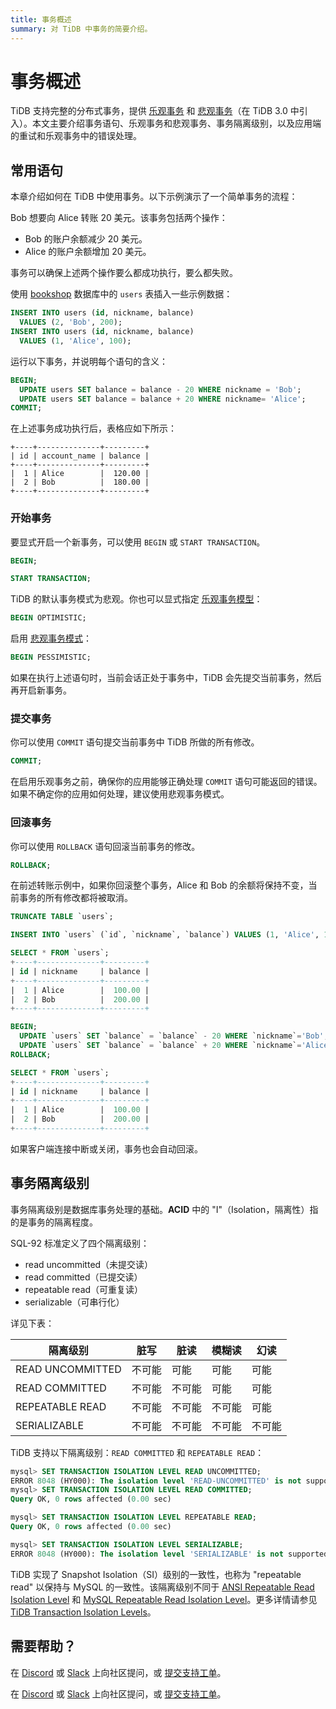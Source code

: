 ```yaml
---
title: 事务概述
summary: 对 TiDB 中事务的简要介绍。
---
```


# 事务概述

TiDB 支持完整的分布式事务，提供 [乐观事务](/optimistic-transaction.md) 和 [悲观事务](/pessimistic-transaction.md)（在 TiDB 3.0 中引入）。本文主要介绍事务语句、乐观事务和悲观事务、事务隔离级别，以及应用端的重试和乐观事务中的错误处理。

## 常用语句

本章介绍如何在 TiDB 中使用事务。以下示例演示了一个简单事务的流程：

Bob 想要向 Alice 转账 20 美元。该事务包括两个操作：

- Bob 的账户余额减少 20 美元。
- Alice 的账户余额增加 20 美元。

事务可以确保上述两个操作要么都成功执行，要么都失败。

使用 [bookshop](/develop/dev-guide-bookshop-schema-design.md) 数据库中的 `users` 表插入一些示例数据：

```sql
INSERT INTO users (id, nickname, balance)
  VALUES (2, 'Bob', 200);
INSERT INTO users (id, nickname, balance)
  VALUES (1, 'Alice', 100);
```

运行以下事务，并说明每个语句的含义：

```sql
BEGIN;
  UPDATE users SET balance = balance - 20 WHERE nickname = 'Bob';
  UPDATE users SET balance = balance + 20 WHERE nickname= 'Alice';
COMMIT;
```

在上述事务成功执行后，表格应如下所示：

```
+----+--------------+---------+
| id | account_name | balance |
+----+--------------+---------+
|  1 | Alice        |  120.00 |
|  2 | Bob          |  180.00 |
+----+--------------+---------+
```

### 开始事务

要显式开启一个新事务，可以使用 `BEGIN` 或 `START TRANSACTION`。

```sql
BEGIN;
```

```sql
START TRANSACTION;
```

TiDB 的默认事务模式为悲观。你也可以显式指定 [乐观事务模型](/develop/dev-guide-optimistic-and-pessimistic-transaction.md)：

```sql
BEGIN OPTIMISTIC;
```

启用 [悲观事务模式](/develop/dev-guide-optimistic-and-pessimistic-transaction.md)：

```sql
BEGIN PESSIMISTIC;
```

如果在执行上述语句时，当前会话正处于事务中，TiDB 会先提交当前事务，然后再开启新事务。

### 提交事务

你可以使用 `COMMIT` 语句提交当前事务中 TiDB 所做的所有修改。

```sql
COMMIT;
```

在启用乐观事务之前，确保你的应用能够正确处理 `COMMIT` 语句可能返回的错误。如果不确定你的应用如何处理，建议使用悲观事务模式。

### 回滚事务

你可以使用 `ROLLBACK` 语句回滚当前事务的修改。

```sql
ROLLBACK;
```

在前述转账示例中，如果你回滚整个事务，Alice 和 Bob 的余额将保持不变，当前事务的所有修改都将被取消。

```sql
TRUNCATE TABLE `users`;

INSERT INTO `users` (`id`, `nickname`, `balance`) VALUES (1, 'Alice', 100), (2, 'Bob', 200);

SELECT * FROM `users`;
+----+--------------+---------+
| id | nickname     | balance |
+----+--------------+---------+
|  1 | Alice        |  100.00 |
|  2 | Bob          |  200.00 |
+----+--------------+---------+

BEGIN;
  UPDATE `users` SET `balance` = `balance` - 20 WHERE `nickname`='Bob';
  UPDATE `users` SET `balance` = `balance` + 20 WHERE `nickname`='Alice';
ROLLBACK;

SELECT * FROM `users`;
+----+--------------+---------+
| id | nickname     | balance |
+----+--------------+---------+
|  1 | Alice        |  100.00 |
|  2 | Bob          |  200.00 |
+----+--------------+---------+
```

如果客户端连接中断或关闭，事务也会自动回滚。

## 事务隔离级别

事务隔离级别是数据库事务处理的基础。**ACID** 中的 "I"（Isolation，隔离性）指的是事务的隔离程度。

SQL-92 标准定义了四个隔离级别：

- read uncommitted（未提交读）
- read committed（已提交读）
- repeatable read（可重复读）
- serializable（可串行化）

详见下表：

| 隔离级别             | 脏写 | 脏读 | 模糊读 | 幻读 |
| ------------------ | ------ | ------ | ------ | ------ |
| READ UNCOMMITTED   | 不可能 | 可能   | 可能   | 可能   |
| READ COMMITTED     | 不可能 | 不可能 | 可能   | 可能   |
| REPEATABLE READ    | 不可能 | 不可能 | 不可能 | 可能   |
| SERIALIZABLE       | 不可能 | 不可能 | 不可能 | 不可能 |

TiDB 支持以下隔离级别：`READ COMMITTED` 和 `REPEATABLE READ`：

```sql
mysql> SET TRANSACTION ISOLATION LEVEL READ UNCOMMITTED;
ERROR 8048 (HY000): The isolation level 'READ-UNCOMMITTED' is not supported. Set tidb_skip_isolation_level_check=1 to skip this error
mysql> SET TRANSACTION ISOLATION LEVEL READ COMMITTED;
Query OK, 0 rows affected (0.00 sec)

mysql> SET TRANSACTION ISOLATION LEVEL REPEATABLE READ;
Query OK, 0 rows affected (0.00 sec)

mysql> SET TRANSACTION ISOLATION LEVEL SERIALIZABLE;
ERROR 8048 (HY000): The isolation level 'SERIALIZABLE' is not supported. Set tidb_skip_isolation_level_check=1 to skip this error
```

TiDB 实现了 Snapshot Isolation（SI）级别的一致性，也称为 "repeatable read" 以保持与 MySQL 的一致性。该隔离级别不同于 [ANSI Repeatable Read Isolation Level](/transaction-isolation-levels.md#difference-between-tidb-and-ansi-repeatable-read) 和 [MySQL Repeatable Read Isolation Level](/transaction-isolation-levels.md#difference-between-tidb-and-mysql-repeatable-read)。更多详情请参见 [TiDB Transaction Isolation Levels](/transaction-isolation-levels.md)。

## 需要帮助？

<CustomContent platform="tidb">

在 [Discord](https://discord.gg/DQZ2dy3cuc?utm_source=doc) 或 [Slack](https://slack.tidb.io/invite?team=tidb-community&channel=everyone&ref=pingcap-docs) 上向社区提问，或 [提交支持工单](/support.md)。

</CustomContent>

<CustomContent platform="tidb-cloud">

在 [Discord](https://discord.gg/DQZ2dy3cuc?utm_source=doc) 或 [Slack](https://slack.tidb.io/invite?team=tidb-community&channel=everyone&ref=pingcap-docs) 上向社区提问，或 [提交支持工单](https://tidb.support.pingcap.com/)。

</CustomContent>